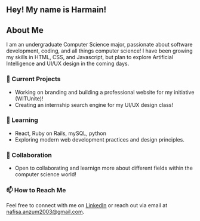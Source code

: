 ## Hey! My name is Harmain! 


## About Me

I am an undergraduate Computer Science major, passionate about software development, coding, and all things computer science! I have been growing my skills in HTML, CSS, and Javascript, but plan to explore Artificial Intelligence and UI/UX design in the coming days.  


### 🔭 Current Projects

- Working on branding and building a professional website for my initiative (WITUnite)!
- Creating an internship search engine for my UI/UX design class!

### 🌱 Learning

- React, Ruby on Rails, mySQL, python
- Exploring modern web development practices and design principles.

### 👯 Collaboration

- Open to collaborating and learnign more about different fields within the computer science world!

### 📫 How to Reach Me

Feel free to connect with me on [LinkedIn](https://www.linkedin.com/in/yourusername) or reach out via email at nafisa.anzum2003@gmail.com.

